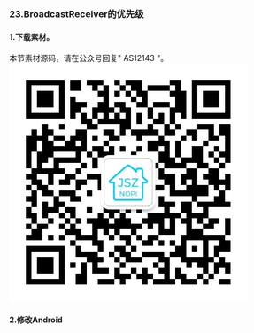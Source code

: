### 23.BroadcastReceiver的优先级
#### 1.下载素材。
本节素材源码，请在公众号回复" AS12143 "。
![title](https://raw.githubusercontent.com/JSZNopi/JSZImage/master/gitnote/2019/10/30/WXCODE-1572446034519.jpeg)

#### 2.修改Android